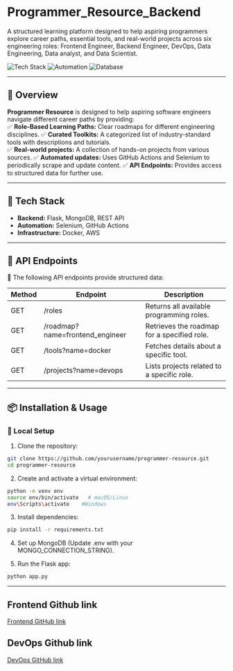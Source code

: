 # Programmer_Resource_Backend

A structured learning platform designed to help aspiring programmers explore career paths, essential tools, and real-world projects across six engineering roles: Frontend Engineer, Backend Engineer, DevOps, Data Engineering, Data analyst, and Data Scientist.

![Tech Stack](https://img.shields.io/badge/Backend-Flask-blue) ![Automation](https://img.shields.io/badge/Automation-GitHub%20Actions-green) ![Database](https://img.shields.io/badge/Database-MongoDB-yellow)  

---

## 🚀 Overview  

**Programmer Resource** is designed to help aspiring software engineers navigate different career paths by providing:  
✅ **Role-Based Learning Paths:** Clear roadmaps for different engineering disciplines.
✅ **Curated Toolkits:** A categorized list of industry-standard tools with descriptions and tutorials.  
✅ **Real-world projects:** A collection of hands-on projects from various sources.
✅ **Automated updates:** Uses GitHub Actions and Selenium to periodically scrape and update content.
✅ **API Endpoints:** Provides access to structured data for further use.

---

## 🔧 Tech Stack  

- **Backend:** Flask, MongoDB, REST API  
- **Automation:** Selenium, GitHub Actions  
- **Infrastructure:** Docker, AWS

---

## 📡 API Endpoints

📌 The following API endpoints provide structured data:

|Method|Endpoint|Description|
|------|--------|-----------|
|GET|/roles|Returns all available programming roles.|
|GET|/roadmap?name=frontend_engineer|Retrieves the roadmap for a specified role.|
|GET|/tools?name=docker|Fetches details about a specific tool.|
|GET|/projects?name=devops|Lists projects related to a specific role.|

---

## 📦 Installation & Usage

### 🔧 Local Setup

1. Clone the repository:

```bash
git clone https://github.com/yourusername/programmer-resource.git
cd programmer-resource
```

2. Create and activate a virtual environment:

```bash
python -m venv env
source env/bin/activate   # macOS/Linux
env\Scripts\activate    #Windows
```

3. Install dependencies:

```bash
pip install -r requirements.txt
```

4. Set up MongoDB (Update .env with your MONGO_CONNECTION_STRING).

5. Run the Flask app:

```bash
python app.py
```

---

## Frontend Github link

[Frontend GitHub link](https://github.com/survivzhang/programResource_frontend)

## DevOps Github link

[DevOps GitHub link](https://github.com/zhppian/Programmer_Resource_DevOps)